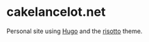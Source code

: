 # cakelancelot.net

Personal site using [Hugo](https://gohugo.io/) and the [risotto](https://github.com/joeroe/risotto) theme.
